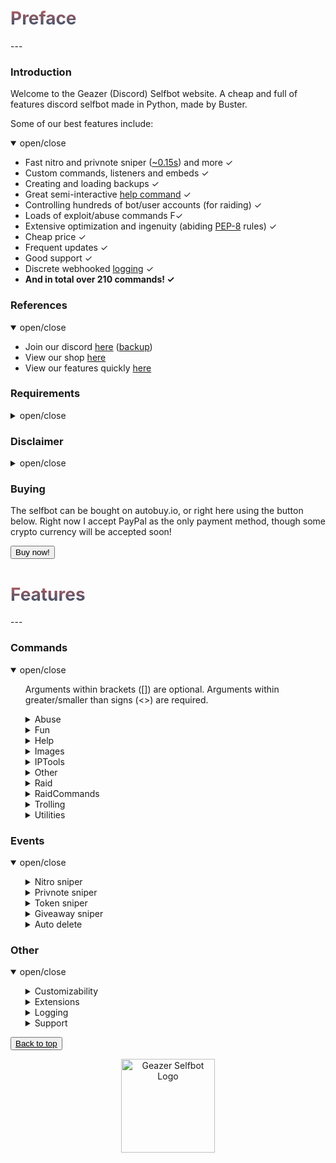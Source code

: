 <head>
    <script src="https://autobuy.io/js/embed.min.js"></script>
    <link rel="shortcut icon" href="favicon.ico" type="image/x-icon"/>
    <meta property="og:image" content="https://i.imgur.com/shO8dws.png"/>
</head>

<h1 name="top" style="background: -webkit-linear-gradient(#c45e62, #28526d); -webkit-background-clip: text; -webkit-text-fill-color: transparent;">Preface</h1>
---

<h3 name="introduction">Introduction</h3>
Welcome to the Geazer (Discord) Selfbot website. A cheap and full of features discord selfbot made in Python, made by Buster.

Some of our best features include:
<details open>
<summary>open/close</summary>
    <ul>
        <li> Fast nitro and privnote sniper (<a target="_blank" title="Snipe speeds" href="https://i.imgur.com/GZ8uR5W.png">~0.15s</a>) and more ✓ </li>
        <li> Custom commands, listeners and embeds ✓ </li>
        <li> Creating and loading backups ✓ </li>
        <li> Great semi-interactive <a target="_blank" title="Help command screenshots" href="https://imgur.com/a/MRppIAw">help command</a> ✓ </li>
        <li> Controlling hundreds of bot/user accounts (for raiding) ✓ </li>
        <li> Loads of exploit/abuse commands F✓ </li>
        <li> Extensive optimization and ingenuity (abiding <a target="_blank" title="PEP-8 definition" href="https://www.python.org/dev/peps/pep-0008/">PEP-8</a> rules) ✓ </li>
        <li> Cheap price ✓ </li>
        <li> Frequent updates ✓ </li>
        <li> Good support ✓ </li>
        <li> Discrete webhooked <a target="_blank" title="Webhook logging screenshot" href="https://i.imgur.com/8uR38X2.png">logging</a> ✓ </li>
        <li> <b>And in total over 210 commands! ✓</b> </li>
    </ul>
</details>

<h3 name="references">References</h3>
<details open>
<summary>open/close</summary>
    <ul>
        <li> Join our discord <a target="_blank" title="Support, suggestions, questions and more" href="https://discord.gg/ZGrYnNB">here</a> (<a target="_blank" title="Support, suggestions, questions and more" href="https://discord.gg/22fZqtp">backup</a>)</li>
        <li> View our shop <a target="_blank" title="My autobuy.io shop" href="https://autobuy.io/@Geazer-Selfbot/Product/a2bb2869-46d4-48af-8f49-08d842cf9dbd">here</a> </li>
        <li> View our features quickly <a target="_blank" title="Clear pastebin listing of commands" href="https://pastebin.com/raw/7f4RHTeH">here</a> </li>
    </ul>
</details>

<h3 name="requirements">Requirements</h3>
<details>
<summary>open/close</summary>
    <ul>
        <li>Python: <a target="_blank" title="Direct Python install" href="https://www.python.org/ftp/python/3.8.5/python-3.8.5-amd64.exe">Python 3.8.5</a> </li>
        <li>OS: Windows 10 (64-bit), Linux distro, MacOS </li>
        <li>Having joined <a target="_blank" title="Invite to our Discord" href="https://discord.gg/ZGrYnNB">our discord</a> </li>
        <li>Having an activation code (can be obtained after buying), is based on your HWID</li>
    </ul>
</details>

<h3 name="disclaimer">Disclaimer</h3>
<details>
<summary>open/close</summary>
    <ul>
    <li> Using a selfbot is <b>against</b> Discord's <a target="_blank" title="Discord article on Selfbots" href="https://support.discord.com/hc/en-us/articles/115002192352-Automated-user-accounts-">TOS</a>. Though I have made this selfbot very <b>discrete</b> by logging into a separate channel, and giving the option to disable embeds. You will <b>not</b> be banned, 
    <b>unless</b> you get <b>reported with proof</b> (e.g screen of embed/you saying you used abusive commands). </li>
    </ul>
</details>

<h3 name="buying">Buying</h3>
The selfbot can be bought on autobuy.io, or right here using the button below. Right now I accept PayPal as the only payment method, though some crypto currency will be accepted soon!

<button class="button button" data-autobuy-product="a2bb2869-46d4-48af-8f49-08d842cf9dbd">Buy now!</button>

<h1 name="features" style="background: -webkit-linear-gradient(#c45e62, #28526d); -webkit-background-clip: text; -webkit-text-fill-color: transparent;">Features</h1>
---

<h3>Commands</h3>
<details open>
<summary>open/close</summary>
    <ul>
        <p>Arguments within brackets ([]) are optional. Arguments within greater/smaller than signs (<>) are required.</p>
        <details>
        <summary>Abuse</summary>
        <ul>
            <li> charbypass  ⟶  Will send a ~6000 char long message </li>
            <li> glitchdescription &lt;channel&gt; ⟶  Will glitch a channels topic/description </li>
            <li> viewbot &lt;link&gt; [amount] ⟶  Will have &lt;amount&gt; bots viewing &lt;link&gt;, will work with ebay listings etc. </li>
            <li> maskmsg [m...] ⟶  Will hide a message inside another message. </li>
            <li> bantoken &lt;token&gt; ⟶  Will make a discord token invalid </li>
            <li> bantoken2 &lt;token&gt; ⟶  Will disable a discord account </li>
            <li> tokeninfo &lt;token&gt; ⟶  Will show information about a token </li>
            <li> tokenspam &lt;token&gt; [name] ⟶  Will flash someones screen and change settings by using their token </li>
            <li> destroyserver  ⟶  Will destroy a server by deleting it's channels and creating random new ones </li>
            <li> crashcall  ⟶  Base command for crashing calls </li>
            <ul>
                <li>  start  ⟶  Will start the callcrash by rapidly changing it's voice region </li>
            </ul>
            <ul>
                <li>  stop  ⟶  Will stop the callcrash. If command doesn't respond, try again in a different channel </li>
            </ul>
            <li> channel  ⟶  Base command for creating or removing a lot of channels in a guild </li>
            <ul>
                <li>  create &lt;amount&gt; &lt;type&gt; [name] ⟶  Will spam create specified amount of either tc or vc with specified name </li>
            </ul>
            <ul>
                <li>  remove &lt;amount&gt; ⟶  Will attempt to remove specified amount of channels in a guild </li>
            </ul>
            <li> role  ⟶  Base command for creating or removing a lot of roles in a guild </li>
            <ul>
                <li>  create &lt;amount&gt; [name] ⟶  Will create specified amount of roles with random colour and specified name </li>
            </ul>
            <ul>
                <li>  remove &lt;amount&gt; ⟶  Will attempt to remove specified amount of roles in a guild </li>
            </ul>
            <ul>
                <li>  add &lt;amount&gt; &lt;member&gt; ⟶  Will attempt to add &lt;amount&gt; of roles to specified member </li>
            </ul>
            <li> webhook  ⟶  Base command for creating webhooks, spamming with webhooks and stopping that spam. </li>
            <ul>
                <li>  delete2 &lt;webhookurl&gt; ⟶  Will delete any webhook using it's URL, including ones you shouldn't be able to delete </li>
            </ul>
            <ul>
                <li>  spam_stop  ⟶  Will stop the webhook spam </li>
            </ul>
            <ul>
                <li>  create [name] ⟶  Will create a webhook for the current channel, can be used to send messages with </li>
            </ul>
            <ul>
                <li>  send &lt;username&gt; &lt;avatar&gt; &lt;m&gt; ⟶  Will send a message with the created webhook </li>
            </ul>
            <ul>
                <li>  create2 &lt;amount&gt; &lt;mc&gt; &lt;dc&gt; [name] ⟶  Will spam create webhooks on a channel bypassing the 10 wh cap</li>
            </ul>
            <ul>
                <li>  spam_start  ⟶  Will spam (weak) insults with the created webhook as random guild members </li>
            </ul>
            <ul>
                <li>  send2 &lt;url&gt; &lt;username&gt; &lt;message&gt; ⟶  Will create a partial webhook from a wh URL and send messages with it </li>
            </ul>
            <ul>
                <li>  delete &lt;channel&gt; ⟶  Will delete all webhooks on a specific channel </li>
            </ul>
            <li> blocked  ⟶  Base command for sending messages to blocked users </li>
            <ul>
                <li>  send &lt;message&gt; ⟶  Will send a message to user that is blocked </li>
            </ul>
            <ul>
                <li>  setid [id] ⟶  Will set the (DM) channel to send messages to </li>
            </ul>
            <li> email  ⟶  Base command for adding emails and spamming targets with them </li>
            <ul>
                <li>  spam &lt;target&gt; &lt;amount&gt; &lt;message&gt; ⟶  Will spam &lt;target&gt; with &lt;amount&gt; emails containing &lt;message&gt; </li>
            </ul>
            <ul>
                <li>  add &lt;username&gt; &lt;password&gt; ⟶  Will add a email to the list of possible emails used to spam with </li>
            </ul>
            <ul>
                <li>  remove &lt;username&gt; ⟶  Will remove a email from the list of possible emails used to spam with </li>
            </ul>
            <ul>
                <li>  list  ⟶  Will log the amount of email:password combinations in file </li>
            </ul>
        </ul>
        </details>
        <details>
        <summary>Fun</summary>
        <ul>
            <li> embed &lt;title&gt; &lt;description&gt; ⟶  Will send a rainbow embed with &lt;title&gt; and &lt;description&gt; </li>
            <li> worm &lt;amount&gt; &lt;message&gt; ⟶  Will send your &lt;message&gt; &lt;amount&gt; times in the form of a sinewave </li>
            <li> snipe [channel] ⟶  Will send the latest deleted message from any guild text channel </li>
            <li> dice  ⟶  Will send a random dice image </li>
            <li> fact  ⟶  Will send a random fact </li>
            <li> emojify &lt;emote&gt; &lt;message&gt; ⟶  Will send a message joining your input with &lt;emote&gt; </li>
            <li> combine &lt;word1&gt; &lt;word2&gt; ⟶  Will combine &lt;word1&gt; and &lt;word2&gt; into one word </li>
            <li> furrify ⟶  Will convert your &lt;message&gt; into a cancerous incel message </li>
            <li> novowel &lt;message&gt; ⟶  Will send a &lt;message&gt; with all vowels removed from your input </li>
            <li> vowelreplace &lt;letter&gt; &lt;message&gt; ⟶  Will send a &lt;message&gt; where it's vowels are placed with &lt;letter&gt; </li>
            <li> 1337 &lt;message&gt; ⟶  Will send your &lt;message&gt; as leet (unreadable) </li>
            <li> uni &lt;message&gt; ⟶  Will send bold letters for each letter/number/!? in your input </li>
            <li> gif &lt;message&gt; ⟶  Will send dancing letters in gifs for each letter/number/!@$& of your input </li>
            <li> invis &lt;message&gt; ⟶  Will convert each letter from your input to be invisible </li>
            <li> reverse &lt;message&gt; ⟶  Will send the input &lt;message&gt; reversed </li>
            <li> ascii &lt;random&gt; &lt;message&gt; ⟶  Will convert your &lt;message&gt; to look like ascii art </li>
            <li> edit &lt;message&gt; ⟶  Will edit &lt;message&gt; to show a new letter </li>
            <li> lmgtfy &lt;message&gt; ⟶  Will send a let me google that for the &lt;message&gt; </li>
            <li> poll &lt;message&gt; ⟶  Will create poll with the &lt;message&gt; </li>
            <li> 8ball &lt;question&gt; ⟶  Will pick a random response from a list </li>
            <li> notfunny  ⟶  Will send a not funny message (~2100 chars) </li>
            <li> editnick  ⟶  Base command for editing through a nickname untill stopped </li>
            <ul>
                <li>  start &lt;nickname&gt; ⟶  Will loop through &lt;nickname&gt; and reveal a new letter every second and reset untill stopped </li>
            </ul>
            <ul>
                <li>  stop  ⟶  Will stop the editnick and return to the old nickname </li>
            </ul>
            <li> cyclestatus  ⟶  Base command for cycling through a set of statuses periodically </li>
            <ul>
                <li>  stop  ⟶  Will stop the cyclestatus </li>
            </ul>
            <ul>
                <li>  start &lt;interval&gt; [statuses...] ⟶  Will cycle trough a list of &lt;statuses&gt; and change every &lt;interval&gt; seconds untill stopped </li>
            </ul>
            <li> joke  ⟶  Base command for sending jokes </li>
            <ul>
                <li>  programming  ⟶  Will send a random programming related joke from sv443.net/jokeapi </li>
            </ul>
            <ul>
                <li>  dad  ⟶  Will send a random dad joke from icanhazdadjoke.com </li>
            </ul>
            <ul>
                <li>  misc  ⟶  Will send a random miscellaneous joke from sv443.net/jokeapi </li>
            </ul>
            <ul>
                <li>  dark  ⟶  Will send a random dark joke from sv443.net/jokeapi </li>
            </ul>
            <ul>
                <li>  pun  ⟶  Will send a random pun joke from sv443.net/jokeapi </li>
            </ul>
        </ul>
        </details>
        <details>
        <summary>Help</summary>
        <ul>
            <li> showall  ⟶  Will link to a pastebin showing all the commands </li>
            <li> help [command] ⟶  Shows the interactive help message (in embed) </li>
            <li> website ⟶  Will link to this website </li>
        </ul>
        </details>
        <details>
        <summary>Images</summary>
        <ul>
            <li> whowouldwin &lt;user1&gt; &lt;user2&gt; ⟶  Will send an image with the profile pictures of the provided users </li>
            <li> avatar &lt;user&gt; ⟶  Will send a enlarged users avatar in chat </li>
            <li> spongebob &lt;random&gt; &lt;message&gt; ⟶  Will send an image of mocking spongebob by default, or another random one </li>
            <li> cat  ⟶  Will send a random cat image </li>
            <li> dog  ⟶  Will send a random dog image </li>
            <li> random_screen  ⟶  Will send a random screen from prnt.sc, not guaranteed to contain anything </li>
            <li> phcomment &lt;user&gt; &lt;message&gt; ⟶  Will send an image containing a pornhub comment by the &lt;user&gt;'s profile picture saying &lt;message&gt; </li>
            <li> changemymind &lt;message&gt; ⟶  Will send an image with in the change my mind meme context with the text input </li>
            <li> magik  ⟶  Base command for magikyzing user profile pictures and other images </li>
            <ul>
                <li>  image &lt;link&gt; [intensity] ⟶  Will send the &lt;link&gt;'s image deformed with &lt;intensity&gt; </li>
            </ul>
            <ul>
                <li>  user &lt;user&gt; [intensity] ⟶  Will send the &lt;user&gt;'s profile picture deformed with &lt;intensity&gt; </li>
            </ul>
            <li> blurpify  ⟶  Base command for blurpifying user profile pictures and other images </li>
            <ul>
                <li>  user &lt;user&gt; ⟶  Will send the &lt;user&gt;'s users profile picture deformed </li>
            </ul>
            <ul>
                <li>  image &lt;link&gt; ⟶  Will send the &lt;link&gt;'s image deformed </li>
            </ul>
            <li> deepfry  ⟶  Base command for deepfrying user profile pictures and other images </li>
            <ul>
                <li>  user &lt;user&gt; ⟶  Will send the &lt;user&gt;'s profile picture deepfried </li>
            </ul>
            <ul>
                <li>  image &lt;link&gt; ⟶  Will send the &lt;link&gt;'s image deepfried </li>
            </ul>
            <li> tweet  ⟶  Base command for sending tweets as trump or normal </li>
            <ul>
                <li>  normal &lt;username&gt; &lt;message&gt; ⟶  Will send an image with the input text as a tweet </li>
            </ul>
            <ul>
                <li>  trump &lt;message&gt; ⟶  Will send an image with the input text as a tweet </li>
            </ul>
        </ul>
        </details>
        <details>
        <summary>IPTools</summary>
        <ul>
            <li> ipinfo &lt;host&gt; ⟶  Will display information about a host by ip/hostname </li>
            <li> unshorten &lt;link&gt; ⟶  Wil unshorten ad.fly, sh.st and adfoc.us links, they might've patched this idk </li>
            <li> icmpping &lt;host&gt; ⟶  Will ICMP ping &lt;host&gt; using ICMP packets </li>
            <li> tcpping &lt;host&gt; [port] ⟶  Will ping &lt;host&gt; on port &lt;port&gt; using TCP packets </li>
            <li> dnsresolve &lt;apikey&gt; [hostnames..] ⟶  Will resolve a DNS by hostname </li>
            <li> showheaders &lt;apikey&gt;  ⟶  Will show the HTTP headers that your client sends when connecting to a webserver </li>
            <li> portscan &lt;apikey&gt; &lt;host&gt; ⟶  Will scan the common ports of a &lt;host&gt;. </li>
            <li> traceroute &lt;apikey&gt; &lt;host&gt; ⟶  Will determine what servers data traverses through before reaching the &lt;host&gt; </li>
            <li> screenwebsite &lt;url&gt; ⟶  Will send a screenshot of a website with the provided &lt;url&gt; </li>
            <li> maclookup &lt;apikey&gt; &lt;mac&gt; ⟶  Will search for the manufacturer of a product based on it's MAC address </li>
            <li> proxies  ⟶  Base command for sending txt files containing proxies </li>
            <ul>
                <li>  socks5 [proxytimeoutms] ⟶  Scrapes socks5 proxies (IP:PORT) and sends the file in chat </li>
            </ul>
            <ul>
                <li>  http [proxytimeoutms] ⟶  Scrapes HTTP proxies (IP:PORT) and sends the file in chat </li>
            </ul>
            <ul>
                <li>  https [proxytimeoutms] ⟶  Scrapes HTTPS proxies (IP:PORT) and sends the file in chat </li>
            </ul>
            <ul>
                <li>  socks4 [proxytimeoutms] ⟶  Scrapes socks4 proxies (IP:PORT) and sends the file in chat </li>
            </ul>
        </ul>
        </details>
        <details>
        <summary>Other</summary>
        <ul>
            <li> eval &lt;body&gt; ⟶  Will evaluate python code and discord.py code. This means you can basically run any script anywhere anytime. </li>
            <li> fakeperson [gender] [nationality] ⟶  Will generate a random person with &lt;nationality&gt; and &lt;gender&gt; </li>
            <li> metrics  ⟶  Will show the top 10 most used commands by you in a graph in an embed </li>
            <li> exportchat  ⟶  Will backup the latest &lt;limit&gt; messages in a channel to a txt file </li>
            <li> channelinfo [serverid] ⟶  Will show all channels in a guild and send it to logging channel </li>
            <li> roleinfo &lt;role&gt; ⟶  Will show information about the specified &lt;role&gt; </li>
            <li> serverinfo [serverid] ⟶  Will display some information about a server in your logging channel </li>
            <li> userinfo [user] ⟶  Will show the specified &lt;user&gt;s account data </li>
            <li> emojiinfo  ⟶  Will list all the emotes in a server </li>
            <li> pinfo  ⟶  Will show the process info of your bot, including cpu usage, memory usage and latencies </li>
            <li> declineall  ⟶  Will decline all incoming friend requests </li>
            <li> reload  ⟶  Will reload all cogs </li>
            <li> getavatars &lt;guildid&gt; ⟶  Will scrape all avatars in a guild for the random avatars list </li>
            <li> getemojis &lt;fromguildid&gt; &lt;toguildid&gt; ⟶  Will scrape all emojis from &lt;fromguildid&gt; guild and put them in &lt;toguildid&gt; guild </li>
            <li> settings  ⟶  Base command for changing your selfbot settings </li>
            <ul>
                <li>  embed &lt;embed&gt; &lt;state&gt; ⟶  Will enable or disable sending some command output in embeds. </li>
            </ul>
            <ul>
                <li>  sniping &lt;sniping&gt; &lt;state&gt; ⟶  Will enable or disable sniping discordgifts, privnotes, tokens and giveaways </li>
            </ul>
            <li> cc  ⟶  Base command for adding/removing/listing all the custom commands </li>
            <ul>
                <li>  add &lt;commandname&gt; &lt;content&gt; ⟶  Will add the custom command named &lt;command_name&gt; sending &lt;content&gt; </li>
            </ul>
            <ul>
                <li>  remove &lt;commandname&gt; ⟶  Will remove the custom command named &lt;command_name&gt;  </li>
            </ul>
            <ul>
                <li>  list  ⟶  Will list all the custom command names </li>
            </ul>
            <li> backup  ⟶  Base command for making and loading backups </li>
            <ul>
                <li>  make  ⟶  Sub-base command for backing up friends, blocked users and joined servers </li>
            </ul>
            <ul>
                <ul>
                    <li> friends  ⟶  Will create a backup of all your friends in a txt file as ids </li>
                    <li> blocked  ⟶  Will create a backup of all your blocked users in a txt file as ids </li>
                    <li> servers  ⟶  Will create a backup of all your joined servers in a txt file as invites </li>
                </ul>
            </ul>
            <ul>
                <li>  load  ⟶  Sub-base command for adding backed up friends, blocking blocked users and joining servers </li>
            </ul>
            <ul>
                <ul>
                    <li> friends  ⟶  Will add all friends from the backed up txt file </li>
                    <li> blocked  ⟶  Will block all users from the backed up txt file </li>
                    <li> servers  ⟶  Will join all servers from the backed up txt file </li>
                </ul>
            </ul>
        </ul>
        </details>
        <details>
        <summary>Raid</summary>
        <ul>
            <li> raid  ⟶  Base command for logging and and logging out all the raid accounts </li>
            <ul>
                <li>  amount  ⟶  Will give the amount of id:token combinations </li>
            </ul>
            <ul>
                <li>  add [tokens...] ⟶  Will add tokens to the list of useraccounts that can be used to log in </li>
            </ul>
            <ul>
                <li>  logout  ⟶  Will log out all the logged in bot/user instances </li>
            </ul>
            <ul>
                <li>  remove [ids...] ⟶  Will remove the specified tokens from the json file </li>
            </ul>
            <ul>
                <li>  login [type]  ⟶  Will log in all the raid accounts (bot or user) from the user account and join your guild </li>
            </ul>
        </ul>
        </details>
        <details>
        <summary>RaidCommands</summary>
        <ul>
            <li> say &lt;channel&gt; &lt;message&gt; ⟶  RAID - Will send a message to specified channel </li>
            <li> dm &lt;userid&gt; &lt;message&gt; ⟶  RAID - Attempts to DM a user by id </li>
            <li> fr &lt;userid&gt; ⟶  RAID - Attempts to add a user by id. </li>
            <li> username [username] ⟶  RAID - Will change the USERname for all the RAID user accounts to specified username, could be random </li>
            <li> avatar [user] ⟶  RAID - Will change the avatar for every raid user, could be random </li>
            <li> nickname [nickname] ⟶  RAID - Will change the nickname for all the RAID user accounts to specified nickname </li>
            <li> spam &lt;channel&gt; &lt;amount&gt; &lt;message&gt; ⟶  RAID - Will send the provided messages x times in a row </li>
            <li> guild  ⟶  RAID - Base command for RAID accounts to join and leave guilds </li>
            <ul>
                <li>  join &lt;invite&gt; ⟶  RAID - Will join the specified guild with all the RAID user accounts using a link </li>
            </ul>
            <ul>
                <li>  leave &lt;guild&gt; ⟶  RAID - Will leave the specified guild from ID </li>
            </ul>
            <li> blank  ⟶  RAID - Base command for sending ~2000 char long whitespace message and spamming guilds with it </li>
            <ul>
                <li>  guild &lt;guild&gt; ⟶  RAID - Will send a ~2000 char long blank message after every message send in a guild </li>
            </ul>
            <ul>
                <li>  stop  ⟶  RAID - Will stop all blank spam in guilds </li>
            </ul>
            <li> annoy  ⟶  RAID - Base command for annoying entire guilds by adding emoji's or specific users </li>
            <ul>
                <li>  user &lt;userid&gt; [emojis...] ⟶  RAID - Will react with specified emojis to every message by specified user </li>
            </ul>
            <ul>
                <li>  guild &lt;guild&gt; [emojis...] ⟶  RAID - Will attempt to react [emojis] to every message send in &lt;guild&gt; </li>
            </ul>
            <ul>
                <li>  stop  ⟶  RAID - Will stop all stop all annoy events </li>
            </ul>
            <li> copy  ⟶  RAID - Base command for copying users messages or channels messages </li>
            <ul>
                <li>  stop  ⟶  RAID - Will stop copying the user </li>
            </ul>
            <ul>
                <li>  user &lt;userid&gt; [message] ⟶  RAID - Will copy the specified user if no message is provided else &lt;message&gt; </li>
            </ul>
            <ul>
                <li>  channel &lt;channel&gt; [message] ⟶  RAID - Will copy everybody in a channel if no message is provided </li>
            </ul>
            <li> raidserver  ⟶  RAID - Base command for raiding servers by spamming messages/blank in every channel </li>
            <ul>
                <li>  message &lt;guild&gt; &lt;message&gt; ⟶  Will spam every channel in specified guild with provided message </li>
            </ul>
            <ul>
                <li>  blank &lt;guild&gt; ⟶  Will spam every channel in specified guild with blank </li>
            </ul>
            <ul>
                <li>  stop  ⟶  Stops the server raid </li>
            </ul>
            <li> status  ⟶  RAID - Base command for changing your the status </li>
            <ul>
                <li>  streaming &lt;streamurl&gt; &lt;message&gt; ⟶  RAID - Will change your status to streaming &lt;message&gt; </li>
            </ul>
            <ul>
                <li>  playing &lt;message&gt; ⟶  RAID - Will change your status playing &lt;message&gt; </li>
            </ul>
            <ul>
                <li>  listening &lt;message&gt; ⟶  RAID - Will change your status to listening to &lt;message&gt; </li>
            </ul>
            <ul>
                <li>  watching &lt;message&gt; ⟶  RAID - Will change your status to watching &lt;message&gt; </li>
            </ul>
            <li> presence  ⟶  RAID - Base command for changing the presence </li>
            <ul>
                <li>  dnd  ⟶  RAID - Will set the presence to do not disturb </li>
            </ul>
            <ul>
                <li>  online  ⟶  RAID- Will set the presence to online </li>
            </ul>
            <ul>
                <li>  offline  ⟶  RAID- Will set the presence to invisible </li>
            </ul>
            <ul>
                <li>  idle  ⟶  RAID- Will set the presence to idle </li>
            </ul>
            <li> voicechannel  ⟶  RAID - Base command for joining and leaving voicechannels </li>
            <ul>
                <li>  join &lt;voicechannelid&gt; ⟶  RAID - Will join a voicechannel by id </li>
            </ul>
            <ul>
                <li>  leave  ⟶  RAID - Will leave the voicechannel set in voicechannel join </li>
            </ul>
        </ul>
        </details>
        <details>
        <summary>Trolling</summary>
        <ul>
            <li> virus  ⟶  Will send an editing virus message </li>
            <li> stfu  ⟶  Will send an editing stfu message </li>
            <li> noonecares  ⟶  Will send an editing no one cares message </li>
            <li> 911  ⟶  Will send an editing 911 image </li>
            <li> cum  ⟶  Will send an editing masturbating image 😳 </li>
            <li> tokencalc &lt;user&gt; ⟶  Will calculate the first part of a users token based on their account information </li>
            <li> glitchmention [length] ⟶  Will send a &lt;length&gt; long mention looking message </li>
            <li> typing  ⟶  Will make it look like you are typing indefinitely (Send a message to make it stop) </li>
            <li> freenitro [customurl] [gifurl] ⟶  Will send an embedded gif that if added to favourites will send the customurl gif instead</li>
            <li> editpos &lt;message&gt; ⟶  Will send a &lt;message&gt; where it's edited tag is on the left instead of right </li>
            <li> massping  ⟶  Will massping everybody in the guild (in groups of 100) </li>
            <li> spam &lt;amount&gt; &lt;message&gt; ⟶  Will send &lt;message&gt; &lt;amount&gt; times in a row </li>
            <li> killpresident ⟶  Will send a message containing reasons to kill the President of the USA :joy: </li>
            <li> uclone &lt;user&gt; ⟶  Will copy &lt;user&gt;'s nick/pfp/role else username/pfp </li>
            <li> blank  ⟶  Base command for sending ~2000 char long whitespace message </li>
            <ul>
                <li>  guild  ⟶  Will send a ~2000 char long blank message after every message send in a guild </li>
            </ul>
            <li> noleave  ⟶  Base command for instantly adding users back after leaving a group channel </li>
            <ul>
                <li>  user &lt;user&gt; ⟶  Will instantly add the &lt;user&gt; back to the group channel upon leaving. </li>
            </ul>
            <ul>
                <li>  stop  ⟶  Will allow user to leave the group channel again </li>
            </ul>
            <li> annoy  ⟶  Base command for annoying entire guilds or specific users by reacting with emoji's and stopping that listener</li>
            <ul>
                <li>  user &lt;user&gt; [emojis...] ⟶  Will react with &lt;emojis&gt; to every message &lt;user&gt; </li>
            </ul>
            <ul>
                <li>  guild [emojis...] ⟶  Will attempt to react with &lt;emojis&gt; to every send message in current guild </li>
            </ul>
            <ul>
                <li>  stop  ⟶  Will stop all annoy listeners </li>
            </ul>
            <li> copy  ⟶  Base command for copying users messages or channels messages and stopping that listener</li>
            <ul>
                <li>  user &lt;user&gt; [message] ⟶  Will copy every &lt;user&gt;'s message by default, else it will send the provided &lt;message&gt; </li>
            </ul>
            <ul>
                <li>  channel &lt;channel&gt; [message] ⟶  Will copy everybody in &lt;channel&gt; or send the provided &lt;message&gt; </li>
            </ul>
            <ul>
                <li>  stop  ⟶  Will stop the copy listener </li>
            </ul>
            <li> step  ⟶  Base command step reacting to a user and stopping that listener </li>
            <ul>
                <li>  user &lt;user&gt; [message...] ⟶  Will step through &lt;message&gt; by sending it word for word after every message by &lt;user&gt; </li>
            </ul>
            <ul>
                <li>  stop  ⟶  Will stop all step listeners </li>
            </ul>
            <li> automute  ⟶  Base command for automuting members and stopping that listener </li>
            <ul>
                <li>  start &lt;member&gt; ⟶  Will start automatically muting &lt;member&gt; every time they unmute </li>
            </ul>
            <ul>
                <li>  stop  ⟶  Will stop all automute listeners </li>
            </ul>
            <li> autodeafen  ⟶  Base command for automuting members and stopping that listener </li>
            <ul>
                <li>  start &lt;member&gt; ⟶  Will start automatically muting &lt;member&gt; every time they unmute </li>
            </ul>
            <ul>
                <li>  stop  ⟶  Will stop all autodeafen listeners </li>
            </ul>
        </ul>
        </details>
        <details>
        <summary>Utilities</summary>
        <ul>
            <li> youtubesearch &lt;search&gt; ⟶  Will search for a video on YouTube by given title </li>
            <li> tobtc &lt;amount&gt; [currencycode] ⟶  Will convert provided currency to it's bitcoin equivalent </li>
            <li> btc [currencycode] ⟶  Will convert a bitcoin to the provided currency equivalent </li>
            <li> commandtimer &lt;interval&gt; &lt;amount&gt; &lt;command&gt; ⟶  Will use &lt;command&gt; every &lt;interval&gt; seconds &lt;amount&gt; times </li>
            <li> timer &lt;time&gt; &lt;interval&gt; ⟶  Will count down from &lt;_time&gt; and update in an embed every &lt;interval&gt; seconds </li>
            <li> nitro &lt;amount&gt; ⟶  Will generate &lt;amount&gt; discord nitro codes </li>
            <li> invite &lt;amount&gt; ⟶  Will generate &lt;amount&gt; discord invites </li>
            <li> tinyurl &lt;link&gt; ⟶  Will generate and send a tinyurl link from &lt;link&gt; </li>
            <li> charinfo &lt;message&gt; ⟶  Will send info about your &lt;message&gt; unicode </li>
            <li> urban &lt;search&gt; ⟶  Will search your &lt;search&gt; on urban dictionary and send its definition </li>
            <li> purge &lt;amount&gt; [keywords...] ⟶  Will delete &lt;amount&gt; of messages send by, can filter to &lt;keywords&gt; </li>
            <li> rand &lt;num1&gt; &lt;num2&gt; ⟶  Will send a random number between &lt;num1&gt; and &lt;num2&gt; </li>
            <li> passgen &lt;length&gt; ⟶  Will generate a random password with &lt;length&gt; long </li>
            <li> logout  ⟶  Will log out the self bot </li>
            <li> reboot  ⟶  Will restart the selfbot </li>
            <li> reverse_search &lt;user&gt; ⟶  Will reverse image search the &lt;user&gt; profile picture with google </li>
            <li> loop  ⟶  Base command for looping messages </li>
            <ul>
                <li>  start &lt;delay&gt; &lt;message&gt; ⟶  Will start the loop function with the given &lt;delay&gt; and &lt;message&gt; </li>
            </ul>
            <ul>
                <li>  stop  ⟶  Will stop the currently playing loop function </li>
            </ul>
            <li> dstatus  ⟶  Base command for changing your discord status </li>
            <ul>
                <li>  playing &lt;message&gt; ⟶  Will change your status playing &lt;message&gt; </li>
            </ul>
            <ul>
                <li>  listening &lt;message&gt; ⟶  Will change your status to listening to &lt;message&gt; </li>
            </ul>
            <ul>
                <li>  watching &lt;message&gt; ⟶  Will change your status to watching &lt;message&gt; </li>
            </ul>
            <ul>
                <li>  streaming &lt;streamurl&gt; &lt;message&gt; ⟶  Will change your status to streaming &lt;message&gt; with link &lt;stream_url&gt; </li>
            </ul>
            <li> autodel  ⟶  Base command for automatically deleting any (new) messages send by you over the provided limit </li>
            <ul>
                <li>  start &lt;limit&gt; ⟶  Will delete any messages send by you over the provided &lt;limit&gt; </li>
            </ul>
            <ul>
                <li>  stop  ⟶  Will stop the autodelete messages </li>
            </ul>
            <li> clistener  ⟶  Base command for adding custom listeners for words globally or guild specifically </li>
            <ul>
                <li>  start &lt;guild&gt; [keywords...] ⟶  Will start a custom listener for specified words </li>
            </ul>
            <ul>
                <li>  stop  ⟶  Will stop all custom listeners </li>
            </ul>
        </ul>
        </details>
    </ul>
</details>
  
### Events
<details open>
<summary>open/close</summary>
    <ul>
        <details>
            <summary>Nitro sniper</summary>
            <ul>
                <li> The nitro sniper has build in anti-spam methods, this means you won't ever be banned by using this!
                The speed (depending on your internetspeed, discords server load and the distance) is around <a target="_blank" title="Snipe speeds" href="https://i.imgur.com/GZ8uR5W.png">0.15s</a>, but could drop to 0.12s from beginning to end. </li>
            </ul>
        </details>
        <details>
            <summary>Privnote sniper</summary>
            <ul>
                <li> The privnotes snipe speed are about the same as the nitro snipe speeds. The contents of these privnotes
                are saved in a folder in .txt files. </li>
            </ul>
        </details>
        <details>
            <summary>Token sniper</summary>
            <ul>
                <li> If someone pastes a bot or user token, it will instantly be logged to the logging channel. </li>
            </ul>
        </details>
        <details>
            <summary>Giveaway sniper</summary>
            <ul>
                <li> If a giveaway is started from one of the 4 recognized bots, it will attempt to join it by reacting
                with the emote after a random delay. </li>
            </ul>
        </details>
        <details>
            <summary>Auto delete</summary>
            <ul>
                <li> Every sentence/word starting with your custom prefix will instantly be deleted. </li>
            </ul>
        </details>
    </ul>
</details>

### Other
<details open>
<summary>open/close</summary>
    <ul>
        <details>
            <summary>Customizability</summary>
            <ul>
                <li> The embed colour, footer icon and text and autodelete time are customizable </li>
                <li> The prefix is custamizable </li>
                <li> Enabling/disabling sniping is optional </li>
            </ul>
        </details>
        <details>
            <summary>Extensions</summary>
            <ul>
                <li> I have made 2 optional extensions. This includes the Moderation (8 commands) and the NSFW extension (2 commands).
                They can be downloaded in our guild upon buying the selfbot. </li>
            </ul>
        </details>
        <details>
            <summary>Logging</summary>
            <ul>
                <li> All logging is done discretely in a by you chosen guilds sytem channel. A webhook is created that will 
                send what actions are being done, or some command output and more. </li>
            </ul>
        </details>
        <details>
            <summary>Support</summary>
            <ul>
                <li> You can create a ticket in <a target="_blank" href="https://discord.gg/ZGrYnNB">our discord</a> where we will provide great support
                ASAP. The discord server also contains a FAQ page, where most of your questions will be answered. So make sure to check that out! </li>
            </ul>
        </details> 
    </ul>
</details>

<button class="button button"><a style="color: black;" href="#top">Back to top</a></button>

<p align="center">
    <img alt="Geazer Selfbot Logo" src="https://i.imgur.com/UsrLN7k.gif" width="150" height="150" />
</p>
